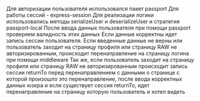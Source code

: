 Для авторизации пользователя использовался пакет passport
Для работы сессий - express-session
Для реализации логики использовались методы serializeUser и deserializeUser и стратегия passport-local
После ввода данных пользователя при помощи passport проверяем валидность этих данных
Если данные корректны идет запись сессии пользователя.
Если введенные данные не верны или пользователь заходит на страницу профиля или страницу RAW не авторизированным, происходит перенаправление на страницу логина при помощи middleware
Так же, если пользователь заходит на страницу профиля или страницу RAW не авторизированным происходит запись сессии returnTo перед перенаправлением с данными о странице с которой произошло это перенаправление, после ввода корректных данных юзера и если существует сессия returnTo, идет перенаправление на страницу которую пользователь и хотел видеть
